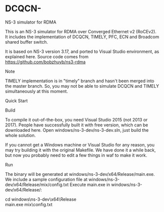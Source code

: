 # DCQCN-
NS-3 simulator for RDMA

This is an NS-3 simulator for RDMA over Converged Ethernet v2 (RoCEv2). It includes the implementation of DCQCN, TIMELY, PFC, ECN and Broadcom shared buffer switch.

It is based on NS-3 version 3.17, and ported to Visual Studio environment, as explained here.
Source code comes from https://github.com/bobzhuyb/ns3-rdma

Note

TIMELY implementation is in "timely" branch and hasn't been merged into the master branch. So, you may not be able to simulate DCQCN and TIMELY simultaneously at this moment.

Quick Start

Build

To compile it out-of-the-box, you need Visual Studio 2015 (not 2013 or 2017). People have successfully built it with free version, which can be downloaded here. Open windows/ns-3-dev/ns-3-dev.sln, just build the whole solution.

If you cannot get a Windows machine or Visual Studio for any reason, you may try building it with the original Makefile. We have done it a while back, but now you probably need to edit a few things in waf to make it work.

Run

The binary will be generated at windows/ns-3-dev/x64/Release/main.exe. We include a sample configuration file at windows/ns-3-dev/x64/Release/mix/config.txt Execute main.exe in windows/ns-3-dev/x64/Release/:

cd windows\ns-3-dev\x64\Release\
main.exe mix\config.txt
